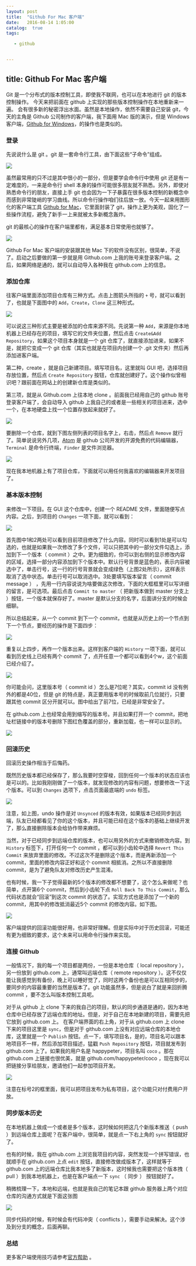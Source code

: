 ```yaml
---
layout: post
title:  "Github For Mac 客户端"
date:   2016-08-14 1:05:00
catalog:  true
tags:

   - github


---
```

title: Github For Mac 客户端
---

Git 是一个分布式的版本控制工具，即使我不联网，也可以在本地进行 git 的版本控制操作。
今天来把前面在 github 上实现的那些版本控制操作在本地重新来一遍。  会有很多新的秘密浮出水面。虽然是本地操作，依然不需要自己安装 git，今天的主角是 Github 公司制作的客户端，我下面用 Mac 版的演示，但是 Windows 客户端，[Github for Windows](https://windows.github.com/)，的操作也是类似的。

### 登录

先说说什么是 git 。git 是一套命令行工具，由下面这些“子命令”组成。

![](/images/github_for_mac/git_commands.png)

虽然最常用的只不过是其中很小的一部分，但是要学会命令行中使用 git 还是有一定难度的，一来是命令行 shell 本身的操作可能很多朋友就不熟悉。另外，即使对熟悉命令行的朋友，直接上手 git 也会因为一下子暴露在很多版本控制的新概念中而感到非常陡峭的学习曲线。所以命令行操作咱们往后放一放。今天一起来用图形化的客户端工具 [Github for Mac](https://mac.github.com/index.html)，它里面封装了 git，操作上更为美观，固化了一些操作流程，避免了新手一上来就被太多新概念轰炸。

git 的最核心的操作在客户端里都有，满足基本日常使用也就够了。

![](/images/github_for_mac/githubformac.jpg)

Github For Mac 客户端的安装跟其他 Mac 下的软件没有区别，很简单，不说了。启动之后要做的第一步就是用 Github.com 上我的账号来登录客户端。之后，如果网络是通的，就可以自动导入各种我在 github.com 上的信息。

### 添加仓库

往客户端里面添加项目仓库有三种方式。点击上图箭头所指的 `+` 号，就可以看到了，也就是下面图中的 `Add`，`Create`，`Clone` 这三种形式。

![](/images/github_for_mac/mac_create.png)

可以说这三种形式主要是被添加的仓库来源不同。先说第一种 `Add`，来源是你本地机器上已经存在的项目，填写它的文件夹位置，然后点击 `Create&Add Repository`，如果这个项目本身就是一个 git 仓库了，就直接添加进来，如果不是，就把它变成一个 git 仓库（其实也就是在项目内创建一个 .git 文件夹）然后再添加进客户端。

第二种，create ，就是自己新建项目。填写项目名，这里就叫 GUI 吧，选择项目存放位置，然后点 `Create Repository` 按钮，仓库就创建好了。这个操作似曾相识吧？跟前面在网站上的创建新仓库是类似的。

第三项，就是从 Github.com 上往本地 clone 。前面我已经用自己的 github 账号登录客户端了，会自动导入 github 上我自己的或者是一些相关的项目进来，选中一个，在本地硬盘上找一个位置存放起来就好了。

![](/images/github_for_mac/clone.png)

要删除一个仓库，就到下图左侧列表的项目名字上，右击，然后点 `Remove` 就行了。简单说说另外几项，[Atom](https://atom.io/) 是 github 公司开发的开源免费的代码编辑器，`Terminal` 是命令行终端，`Finder` 是文件浏览器。

![](/images/github_for_mac/remove_repo.png)

现在我本地机器上有了项目仓库，下面就可以用任何我喜欢的编辑器来开发项目了。

### 基本版本控制

来修改一下项目。在 GUI 这个仓库中，创建一个 README 文件，里面随便写点内容。之后，到项目的 `Changes` 一项下面，就可以看到：

![](/images/github_for_mac/mac_change.png)

首先图中1和2两处可以看到目前项目修改了什么内容。同时可以看到1处是可以勾选的，也就是如果我一次修改了多个文件，可以只把其中的一部分文件勾选上，添加到下一个版本（ commit  ）之中。更为细致的，你可以到右侧的显示修改内容的区域，选择一部分内容添加到下个版本中。默认行号背景是蓝色的，表示内容被选中了，单击行号，这一行的行号背景就会变成绿色（上图2处所示），这样表示取消了选中状态。单击行号可以取消选中。3处要填写版本留言（ commit message ） ，先用一行内容说说为啥要做这次修改，下面的大框框里可以写详细的留言，是可选项。最后点击 `Commit to master` （ 把新版本做到 master 分支上 ）按钮，一个版本就保存好了。master 是默认分支的名字，后面讲分支的时候会细聊。

所以总结起来，从一个 commit 到下一个 commit，也就是从历史上的一个节点到下一个节点，要经历的操作是下面四步：

![](/images/github_for_mac/c2c.png)

重复以上四步，再作一个版本出来。这样到客户端的 `History` 一项下面，就可以看到历史线上已经有两个 commit 了，点开任意一个都可以看到4个w，这个前面已经介绍了。

![](/images/github_for_mac/local_4w.png)

你可能会问，这里版本号（ commit id ）怎么是7位呢？其实，commit id 没有例外的都是40位，但是 git 的特点是，真正要用版本号的时候取前几位就行，只要跟其他 commit 区分开就可以。图中给出了前7位，已经是非常安全了。

在 github.com 上也经常会用到缩写的版本号。并且如果打开一个 commit，把地址栏链接中的版本号删除下图红色覆盖的部分，重新加载，也一样可以显示的。

![](/images/github_for_mac/short_id.png)

### 回滚历史
回滚历史操作相当于后悔药。

既然历史版本都已经保存了，那么我要时空穿梭，回到任何一个版本的状态应该也是可以的。比如我刚刚做了一个版本，就发现修改的内容有问题，想要修改一下这个版本。可以到 `Changes` 选项下，点击页面最底端的 `undo` 标签。

![](/images/github_for_mac/undo.png)

注意，如上图，undo 操作是对 `Unsynced` 的版本有效，如果版本已经同步到远端，队友已经都看见了你的这个版本，并且可能已经在这个版本的基础上继续开发了，那么直接删除版本会给协作带来麻烦。

当然，对于已经同步到远端仓库的版本，也可以用另外的方式来撤销修改内容。到 `History` 标签下，打开任何一个 commit ，都可以到小齿轮中选择 `Revert This Commit` 来放弃里面的修改。不过这次不是删除这个版本，而是再新添加一个 commit，里面的修改内容正好和这个 commit 相抵消。之所以不直接删除 commit，是为了避免队友对修改历史产生混淆。

也有时候，我一下子觉得最新的5个版本的修改都不想要了，这个怎么来做呢？也简单，点开第6个 commit，然后到小齿轮下点 `Roll Back To This Commit`，那么代码状态就会“回滚”到这次 commit 的状态了。实现方式也是添加了一个新的 commit，用其中的修改抵消最近5个 commit 的修改内容。如下图。

![](/images/github_for_mac/rollback.png)

客户端提供的回滚功能很好用，也非常好理解。但是实际中对于历史回滚，可能还有更为细致的要求，这个未来可以用命令行操作来实现。

### 连接 Github

一般情况下，我的每一个项目都是两份，一份是本地仓库（ local repository ），另一份放到 github.com 上，通常叫远端仓库（ remote repository ）。这不仅仅能让我感觉到有备份，晚上可以睡好觉了，同时这两个备份也是可以互相同步的，要同步的内容最重要的当然是版本了。git 功能虽然多，但是说白了就是来回折腾 commit ，要不怎么叫版本控制工具呢。

对于从 github 上 clone 下来的我自己的项目，默认的同步通道是通的，因为本地仓库中已经存放了远端仓库的地址。但是，对于自己在本地新建的项目，需要先把它放到 github.com 上。 在客户端界面的右上角，对于从 github.com 上 clone 下来的项目这里是 `sync`，但是对于 github.com 上没有对应远端仓库的本地仓库，这里就是一个 `Publish` 按钮。点一下，填写项目名，是的，项目名可以跟本地项目不一样，然后添加项目描述，猛戳 `Push Repository` 按钮，项目就发布到 github.com 上了。如果我的用户名是 happypeter，项目名叫 `coco` 。那在 github.com 上链接也很优美，就是 github.com/happypeter/coco ，现在我可以把链接分享给朋友，邀请他们一起参加项目开发。

![](/images/github_for_mac/publish_repo.png)

注意在标号2的框里面，我可以把项目发布为私有项目，这个功能只对付费用户开放。

### 同步版本历史

在本地机器上做成一个或者是多个版本，这时候如何把这几个新版本推送（ push ）到远端仓库上面呢？在客户端中，很简单，就是点一下右上角的 `sync` 按钮就好了。

也有的时候，我在 github.com 上浏览我项目的内容，突然发现一个拼写错误，也就顺手在 github.com 上点 `edit` 按钮，直接修改做成版本了，这样就等于 github.com 上的远端仓库比我本地多了新版本，这时候我也需要把这个版本拽（ pull ）到我本地机器上，也是在客户端点一下 `sync` （ 同步 ） 按钮就好了。

稍微梳理一下，本地和远端，也就是我自己的笔记本跟 github 服务器上两个对应仓库的沟通方式就是下面这张图

![](/images/github_for_mac/sync.png)

同步代码的时候，有时候会有代码冲突（ conflicts ），需要手动来解决。这个涉及到分支的概念，后面再聊。

### 总结

更多客户端使用技巧请参考[官方帮助](https://mac.github.com/help.html) 。

